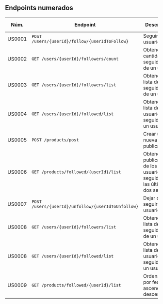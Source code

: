 ## Endpoints numerados 

| Núm. | Endpoint                                           | Descripción | Método | Ejemplo | Opciones de ordenación |
|---|----------------------------------------------------|---|---|---|---|
| US0001 | `POST /users/{userId}/follow/{userIdToFollow}`     | Seguir a un usuario | PATCH | `PATCH /users/123/follow/234` | - |
| US0002 | `GET /users/{userId}/followers/count`              | Obtener la cantidad de seguidores de un usuario | GET | `GET /users/234/followers/count` | - |
| US0003 | `GET /users/{userId}/followers/list`               | Obtener la lista de seguidores de un usuario | GET | `GET /users/234/followers/list` | - |
| US0004 | `GET /users/{userId}/followed/list`                | Obtener la lista de usuarios seguidos por un usuario | GET | `GET /users/4698/followed/list` | - |
| US0005 | `POST /products/post`                              | Crear una nueva publicación | POST | `POST /products/post` (Payload en la documentación) | - |
| US0006 | `GET /products/followed/{userId}/list`             | Obtener las publicaciones de los usuarios seguidos en las últimas dos semanas | GET | `GET /products/followed/4698/list` | - |
| US0007 | `POST /users/{userId}/unfollow/{userIdToUnfollow}` | Dejar de seguir a un usuario | PATCH | `PATCH /users/234/unfollow/123` | - |
| US0008 | `GET /users/{userId}/followers/list`               | Obtener la lista de seguidores de un usuario | GET | `GET /users/234/followers/list` | `order=name_asc`, `order=name_desc` |
| US0008 | `GET /users/{userId}/followed/list`                | Obtener la lista de usuarios seguidos por un usuario | GET | `GET /users/4698/followed/list` | `order=name_asc`, `order=name_desc` |
| US0009 | ` GET /products/followed/{userId}/list `           |Ordenamiento por fecha ascendente y descendente| GET | `GET /users/4698/followed/list` | `order=name_asc`, `order=name_desc` |
